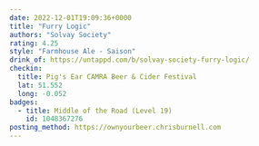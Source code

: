 ```yaml
---
date: 2022-12-01T19:09:36+0000
title: "Furry Logic"
authors: "Solvay Society"
rating: 4.25
style: "Farmhouse Ale - Saison"
drink_of: https://untappd.com/b/solvay-society-furry-logic/
checkin:
  title: Pig's Ear CAMRA Beer & Cider Festival
  lat: 51.552
  long: -0.052
badges:
  - title: Middle of the Road (Level 19)
    id: 1048367276
posting_method: https://ownyourbeer.chrisburnell.com
---
```

